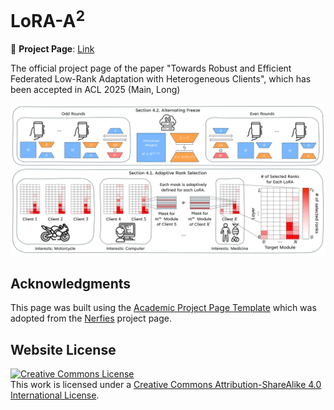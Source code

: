 # LoRA-A<sup>2</sup>

🔗 **Project Page**: [Link](https://pseudope.github.io/LoRA-A2/)

The official project page of the paper "Towards Robust and Efficient Federated
Low-Rank Adaptation with Heterogeneous Clients", which has been accepted in ACL 2025 (Main, Long)

![Overview of LoRA-A²](static/images/main_figure.png)

## Acknowledgments
This page was built using the <a href="https://github.com/eliahuhorwitz/Academic-project-page-template" target="_blank">Academic Project Page Template</a> which was adopted from the <a href="https://nerfies.github.io" target="_blank">Nerfies</a> project page.

## Website License
<a rel="license" href="http://creativecommons.org/licenses/by-sa/4.0/"><img alt="Creative Commons License" style="border-width:0" src="https://i.creativecommons.org/l/by-sa/4.0/88x31.png" /></a><br />This work is licensed under a <a rel="license" href="http://creativecommons.org/licenses/by-sa/4.0/">Creative Commons Attribution-ShareAlike 4.0 International License</a>.
